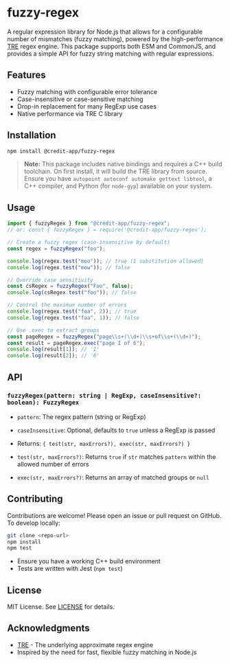 # fuzzy-regex

A regular expression library for Node.js that allows for a configurable number of mismatches (fuzzy matching), powered by the high-performance [TRE](https://laurikari.net/tre/) regex engine. This package supports both ESM and CommonJS, and provides a simple API for fuzzy string matching with regular expressions.

## Features

- Fuzzy matching with configurable error tolerance
- Case-insensitive or case-sensitive matching
- Drop-in replacement for many RegExp use cases
- Native performance via TRE C library

## Installation

```sh
npm install @credit-app/fuzzy-regex
```

> **Note:** This package includes native bindings and requires a C++ build toolchain. On first install, it will build the TRE library from source.
> Ensure you have `autopoint autoconf automake gettext libtool`, a C++ compiler, and Python (for `node-gyp`) available on your system.

## Usage

```js
import { fuzzyRegex } from "@credit-app/fuzzy-regex";
// or: const { fuzzyRegex } = require('@credit-app/fuzzy-regex');

// Create a fuzzy regex (case-insensitive by default)
const regex = fuzzyRegex("foo");

console.log(regex.test("moo")); // true (1 substitution allowed)
console.log(regex.test("mow")); // false

// Override case sensitivity
const csRegex = fuzzyRegex("Foo", false);
console.log(csRegex.test("foo")); // false

// Control the maximum number of errors
console.log(regex.test("foa", 2)); // true
console.log(regex.test("faa", 1)); // false

// Use .exec to extract groups
const pageRegex = fuzzyRegex("page\\s+(\\d+)\\s+of\\s+(\\d+)");
const result = pageRegex.exec("page I of 6");
console.log(result[1]); // 'I'
console.log(result[2]); // '6'
```

## API

### `fuzzyRegex(pattern: string | RegExp, caseInsensitive?: boolean): FuzzyRegex`

- `pattern`: The regex pattern (string or RegExp)
- `caseInsensitive`: Optional, defaults to `true` unless a RegExp is passed
- Returns: `{ test(str, maxErrors?), exec(str, maxErrors?) }`

- `test(str, maxErrors?)`: Returns `true` if `str` matches `pattern` within the allowed number of errors
- `exec(str, maxErrors?)`: Returns an array of matched groups or `null`

## Contributing

Contributions are welcome! Please open an issue or pull request on GitHub. To develop locally:

```sh
git clone <repo-url>
npm install
npm test
```

- Ensure you have a working C++ build environment
- Tests are written with Jest (`npm test`)

## License

MIT License. See [LICENSE](./LICENSE) for details.

## Acknowledgments

- [TRE](https://laurikari.net/tre/) - The underlying approximate regex engine
- Inspired by the need for fast, flexible fuzzy matching in Node.js
